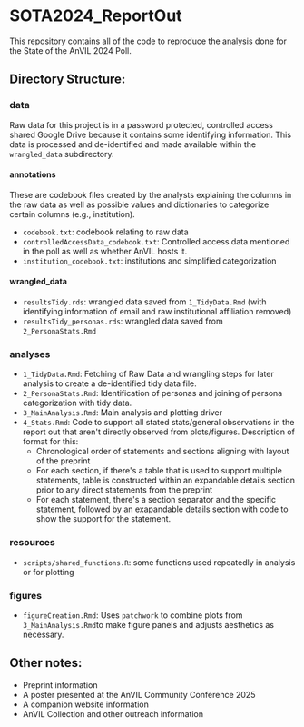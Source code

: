 # SOTA2024_ReportOut

This repository contains all of the code to reproduce the analysis done for the State of the AnVIL 2024 Poll.

## Directory Structure:

### data

Raw data for this project is in a password protected, controlled access shared Google Drive because it contains some identifying information. This data is processed and de-identified and made available within the `wrangled_data` subdirectory.

#### annotations

These are codebook files created by the analysts explaining the columns in the raw data as well as possible values and dictionaries to categorize certain columns (e.g., institution).

* `codebook.txt`: codebook relating to raw data
* `controlledAccessData_codebook.txt`: Controlled access data mentioned in the poll as well as whether AnVIL hosts it.
* `institution_codebook.txt`: institutions and simplified categorization

#### wrangled_data

* `resultsTidy.rds`: wrangled data saved from `1_TidyData.Rmd` (with identifying information of email and raw institutional affiliation removed)
* `resultsTidy_personas.rds`: wrangled data saved from `2_PersonaStats.Rmd`

### analyses

* `1_TidyData.Rmd`: Fetching of Raw Data and wrangling steps for later analysis to create a de-identified tidy data file.
* `2_PersonaStats.Rmd`: Identification of personas and joining of persona categorization with tidy data.
* `3_MainAnalysis.Rmd`: Main analysis and plotting driver
* `4_Stats.Rmd`: Code to support all stated stats/general observations in the report out that aren't directly observed from plots/figures. Description of format for this:
    * Chronological order of statements and sections aligning with layout of the preprint
    * For each section, if there's a table that is used to support multiple statements, table is constructed within an expandable details section prior to any direct statements from the preprint
    * For each statement, there's a section separator and the specific statement, followed by an exapandable details section with code to show the support for the statement.

### resources

* `scripts/shared_functions.R`: some functions used repeatedly in analysis or for plotting

### figures

* `figureCreation.Rmd`: Uses `patchwork` to combine plots from `3_MainAnalysis.Rmd`to make figure panels and adjusts aesthetics as necessary.

## Other notes:

* Preprint information
* A poster presented at the AnVIL Community Conference 2025
* A companion website information
* AnVIL Collection and other outreach information
